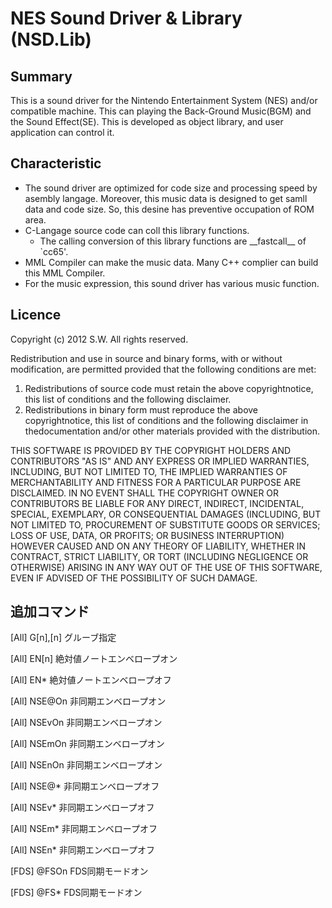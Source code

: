 # NES Sound Driver & Library (NSD.Lib)

## Summary

This is a sound driver for the Nintendo Entertainment System (NES) and/or compatible machine.
 This can playing the Back-Ground Music(BGM) and the Sound Effect(SE).
 This is developed as object library, and user application can control it.


## Characteristic

- The sound driver are optimized for code size and processing speed by asembly langage. Moreover, this music data is designed to get samll data and code size. So, this desine has preventive occupation of ROM area.
- C-Langage source code can coll this library functions.
    - The calling conversion of this library functions are \_\_fastcall\_\_ of `cc65'.
- MML Compiler can make the music data. Many C++ complier can build this MML Compiler.
- For the music expression, this sound driver has various music function.


## Licence

Copyright (c) 2012 S.W.
 All rights reserved.

Redistribution and use in source and binary forms, with or without modification, are permitted provided that the following conditions are met:

1. Redistributions of source code must retain the above copyrightnotice, this list of conditions and the following disclaimer. 
2. Redistributions in binary form must reproduce the above copyrightnotice, this list of conditions and the following disclaimer in thedocumentation and/or other materials provided with the distribution. 

THIS SOFTWARE IS PROVIDED BY THE COPYRIGHT HOLDERS AND CONTRIBUTORS "AS IS" AND ANY EXPRESS OR IMPLIED WARRANTIES, INCLUDING, BUT NOT LIMITED TO, THE IMPLIED WARRANTIES OF MERCHANTABILITY AND FITNESS FOR A PARTICULAR PURPOSE ARE DISCLAIMED. IN NO EVENT SHALL THE COPYRIGHT OWNER OR CONTRIBUTORS BE LIABLE FOR ANY DIRECT, INDIRECT, INCIDENTAL, SPECIAL, EXEMPLARY, OR CONSEQUENTIAL DAMAGES (INCLUDING, BUT NOT LIMITED TO, PROCUREMENT OF SUBSTITUTE GOODS OR SERVICES; LOSS OF USE, DATA, OR PROFITS; OR BUSINESS INTERRUPTION) HOWEVER CAUSED AND ON ANY THEORY OF LIABILITY, WHETHER IN CONTRACT, STRICT LIABILITY, OR TORT (INCLUDING NEGLIGENCE OR OTHERWISE) ARISING IN ANY WAY OUT OF THE USE OF THIS SOFTWARE, EVEN IF ADVISED OF THE POSSIBILITY OF SUCH DAMAGE. 


## 追加コマンド

[All] G[n],[n]  グルーブ指定

[All] EN[n]     絶対値ノートエンベロープオン

[All] EN*      絶対値ノートエンベロープオフ

[All] NSE@On    非同期エンベロープオン

[All] NSEvOn    非同期エンベロープオン

[All] NSEmOn    非同期エンベロープオン

[All] NSEnOn    非同期エンベロープオン

[All] NSE@*     非同期エンベロープオフ

[All] NSEv*     非同期エンベロープオフ

[All] NSEm*     非同期エンベロープオフ

[All] NSEn*     非同期エンベロープオフ

[FDS] @FSOn     FDS同期モードオン

[FDS] @FS*      FDS同期モードオン
